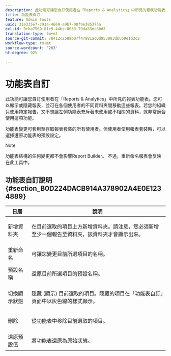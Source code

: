 ```yaml
---
description: 此功能可讓您自訂使用者在「Reports & Analytics」中所見的報表功能表。您可以顯示或隱藏報表，並可在各個使用者的不同資料夾間移動這些報表。若您的組織只使用特定報告，又不想讓左側功能表充斥著未使用或不相關的資料，就非常適合使用這項功能。
title: 功能表自訂
feature: Admin Tools
uuid: 31e335e7-c91a-4669-a9b7-00f9e385375a
exl-id: 0cba7569-81e9-44be-8633-79da83ec8bd3
translation-type: tm+mt
source-git-commit: 78412c2588b07f47981ac0d953893db6b9e1d3c2
workflow-type: tm+mt
source-wordcount: '263'
ht-degree: 92%

---
```


# 功能表自訂

此功能可讓您自訂使用者在「Reports &amp; Analytics」中所見的報表功能表。您可以顯示或隱藏報表，並可在各個使用者的不同資料夾間移動這些報表。若您的組織只使用特定報告，又不想讓左側功能表充斥著未使用或不相關的資料，就非常適合使用這項功能。

功能表變更可套用至存取報表套裝的所有使用者。但使用者使用報表套裝時，可以選擇還原功能表的預設設定。

>[!NOTE]
>
>功能表結構的任何變更都不會影響Report Builder。 不過，重新命名報表會反映在此工具中。

## 功能表自訂說明 {#section_B0D224DACB914A378902A4E0E1234889}

<table id="table_E609632569EB499184E56618C2CEF742"> 
 <thead> 
  <tr> 
   <th colname="col1" class="entry"> 日曆 </th> 
   <th colname="col2" class="entry"> 說明 </th> 
  </tr> 
 </thead>
 <tbody> 
  <tr> 
   <td colname="col1"> <span class="wintitle"> 新增資料夾</span> </td> 
   <td colname="col2"> <p> 在目前選取的項目上方新增資料夾。請注意，您必須新增至少一個報告至資料夾，該資料夾才會顯示出來。 </p> </td> 
  </tr> 
  <tr> 
   <td colname="col1"> <span class="wintitle"> 重新命名</span> </td> 
   <td colname="col2"> <p> 可讓您變更目前所選項目的名稱。 </p> </td> 
  </tr> 
  <tr> 
   <td colname="col1"> <span class="wintitle"> 預設名稱</span> </td> 
   <td colname="col2"> <p> 還原目前所選項目的預設名稱。 </p> </td> 
  </tr> 
  <tr> 
   <td colname="col1"> <span class="wintitle"> 切換顯示狀態</span> </td> 
   <td colname="col2"> <p> 隱藏 (顯示) 目前選取的項目。隱藏的項目在「功能表自訂」頁面中以灰色線的樣式顯示。 </p> </td> 
  </tr> 
  <tr> 
   <td colname="col1"> <span class="wintitle"> 刪除</span> </td> 
   <td colname="col2"> <p> 從功能表中移除目前選取的項目。 </p> </td> 
  </tr> 
  <tr> 
   <td colname="col1"> <span class="wintitle"> 還原預設值</span> </td> 
   <td colname="col2"> <p> 將功能表還原為原始狀態。 </p> </td> 
  </tr> 
 </tbody> 
</table>
